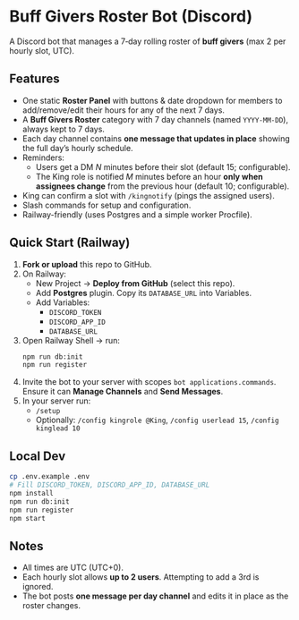 # Buff Givers Roster Bot (Discord)

A Discord bot that manages a 7‑day rolling roster of **buff givers** (max 2 per hourly slot, UTC).

## Features

- One static **Roster Panel** with buttons & date dropdown for members to add/remove/edit their hours for any of the next 7 days.
- A **Buff Givers Roster** category with 7 day channels (named `YYYY-MM-DD`), always kept to 7 days.
- Each day channel contains **one message that updates in place** showing the full day’s hourly schedule.
- Reminders:
  - Users get a DM _N_ minutes before their slot (default 15; configurable).
  - The King role is notified _M_ minutes before an hour **only when assignees change** from the previous hour (default 10; configurable).
- King can confirm a slot with `/kingnotify` (pings the assigned users).
- Slash commands for setup and configuration.
- Railway-friendly (uses Postgres and a simple worker Procfile).

## Quick Start (Railway)

1. **Fork or upload** this repo to GitHub.
2. On Railway:
   - New Project → **Deploy from GitHub** (select this repo).
   - Add **Postgres** plugin. Copy its `DATABASE_URL` into Variables.
   - Add Variables:
     - `DISCORD_TOKEN`
     - `DISCORD_APP_ID`
     - `DATABASE_URL`
3. Open Railway Shell → run:
   ```bash
   npm run db:init
   npm run register
   ```
4. Invite the bot to your server with scopes `bot applications.commands`. Ensure it can **Manage Channels** and **Send Messages**.
5. In your server run:
   - `/setup`
   - Optionally: `/config kingrole @King`, `/config userlead 15`, `/config kinglead 10`

## Local Dev

```bash
cp .env.example .env
# Fill DISCORD_TOKEN, DISCORD_APP_ID, DATABASE_URL
npm install
npm run db:init
npm run register
npm start
```

## Notes

- All times are UTC (UTC+0).
- Each hourly slot allows **up to 2 users**. Attempting to add a 3rd is ignored.
- The bot posts **one message per day channel** and edits it in place as the roster changes.
